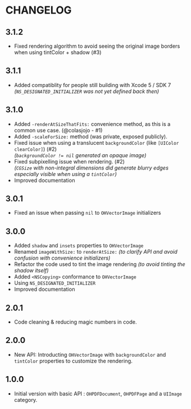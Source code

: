 # CHANGELOG

## 3.1.2

* Fixed rendering algorithm to avoid seeing the original image borders when using tintColor + shadow (#3)

## 3.1.1

* Added compatiblity for people still building with Xcode 5 / SDK 7  
  _(`NS_DESIGNATED_INITIALIZER` was not yet defined back then)_

## 3.1.0

* Added `-renderAtSizeThatFits:` convenience method, as this is a common use case. (@colasjojo - #1)
* Added `-scaleForSize:` method (was private, exposed publicly).
* Fixed issue when using a translucent `backgroundColor` (like `[UIColor clearColor]`) (#2)  
  _(`backgroundColor != nil` generated an opaque image)_
* Fixed subpixelling issue when rendering. (#2)  
  _(`CGSize` with non-integral dimensions did generate blurry edges especially visible when using a `tintColor`)_
* Improved documentation

## 3.0.1

* Fixed an issue when passing `nil` to `OHVectorImage` initializers

## 3.0.0

* Added `shadow` and `insets` properties to `OHVectorImage`
* Renamed `imageWithSize:` to `renderAtSize:` _(to clarify API and avoid confusion with convenience initializers)_
* Refactor the code used to tint the image rendering _(to avoid tinting the shadow itself)_
* Added `<NSCopying>` conformance to `OHVectorImage`
* Using `NS_DESIGNATED_INITIALIZER`
* Improved documentation

## 2.0.1

* Code cleaning & reducing magic numbers in code.

## 2.0.0

* New API: Introducting `OHVectorImage` with `backgroundColor` and `tintColor` properties to customize the rendering.

## 1.0.0

* Initial version with basic API : `OHPDFDocument`, `OHPDFPage` and a `UIImage` category.
